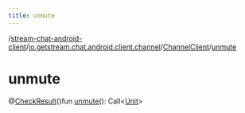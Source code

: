 ```yaml
---
title: unmute
---
```

/[stream-chat-android-client](../../index.md)/[io.getstream.chat.android.client.channel](../index.md)/[ChannelClient](index.md)/[unmute](unmute.md)  
  
  
  
# unmute  
@[CheckResult](https://developer.android.com/reference/kotlin/androidx/annotation/CheckResult.html)()fun [unmute](unmute.md)(): Call&lt;[Unit](https://kotlinlang.org/api/latest/jvm/stdlib/kotlin/-unit/index.html)&gt;
